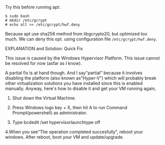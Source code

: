 
Try this before running apt:

```
$ sudo bash
# mkdir /etc/gcrypt
# echo all >> /etc/gcrypt/hwf.deny

```

Because apt use sha256 method from libgcrypto20, but optimized too much. We can deny this opt. using configuration file  `/etc/gcrypt/hwf.deny`.

EXPLANATION and Solution: Quick Fix

This issue is caused by the Windows Hypervisor Platform. This issue cannot be resolved for now (asfar as I know).

A partial fix is at hand though. And I say"partial" because it involves disabling the platform (also known as"Hyper-V") which will probably break other virtualization solutions you have installed since this is enabled manually. Anyway, here's how to disable it and get your VM running again,

1.  Shut down the Virtual Machine.
    
2.  Press Windows logo key + X, then hit A to run Command Prompt(powershell) as administrator.
    
3.  Type bcdedit /set hypervisorlaunchtype off
    

4.When you see"The operation completed succesfully", reboot your windows. After reboot, boot your VM and update/upgrade.
<!--stackedit_data:
eyJoaXN0b3J5IjpbMTI2NDQ5ODk1Ml19
-->